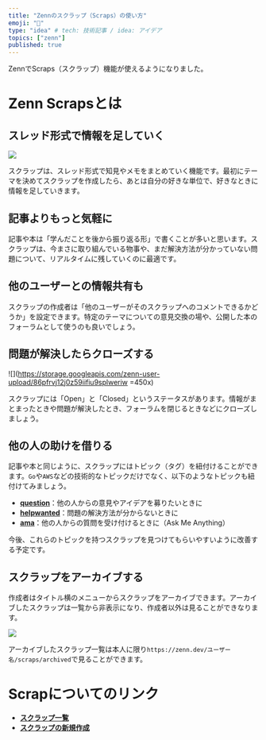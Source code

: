 ```yaml
---
title: "Zennのスクラップ（Scraps）の使い方"
emoji: "📑"
type: "idea" # tech: 技術記事 / idea: アイデア
topics: ["zenn"]
published: true
---
```


ZennでScraps（スクラップ）機能が使えるようになりました。

# Zenn Scrapsとは


## スレッド形式で情報を足していく

![](https://storage.googleapis.com/zenn-user-upload/8mal7k3jajdjp8cqnlbzaz9l5o23)



スクラップは、スレッド形式で知見やメモをまとめていく機能です。最初にテーマを決めてスクラップを作成したら、あとは自分の好きな単位で、好きなときに情報を足していきます。

## 記事よりもっと気軽に
記事や本は「学んだことを後から振り返る形」で書くことが多いと思います。スクラップは、今まさに取り組んでいる物事や、まだ解決方法が分かっていない問題について、リアルタイムに残していくのに最適です。

## 他のユーザーとの情報共有も

スクラップの作成者は「他のユーザーがそのスクラップへのコメントできるかどうか」を設定できます。特定のテーマについての意見交換の場や、公開した本のフォーラムとして使うのも良いでしょう。

## 問題が解決したらクローズする

![](https://storage.googleapis.com/zenn-user-upload/86pfrvj12j0z59iifiu9splweriw =450x)

スクラップには「Open」と「Closed」というステータスがあります。情報がまとまったときや問題が解決したとき、フォーラムを閉じるときなどにクローズしましょう。


## 他の人の助けを借りる
記事や本と同じように、スクラップにはトピック（タグ）を紐付けることができます。`Go`や`AWS`などの技術的なトピックだけでなく、以下のようなトピックも紐付けてみましょう。

- **[question](https://zenn.dev/topics/question/scraps)**：他の人からの意見やアイデアを募りたいときに
- **[helpwanted](https://zenn.dev/topics/helpwanted/scraps)**：問題の解決方法が分からないときに
- **[ama](https://zenn.dev/topics/ama/scraps)**：他の人からの質問を受け付けるときに（Ask Me Anything）

今後、これらのトピックを持つスクラップを見つけてもらいやすいように改善する予定です。

## スクラップをアーカイブする

作成者はタイトル横のメニューからスクラップをアーカイブできます。アーカイブしたスクラップは一覧から非表示になり、作成者以外は見ることができなります。


![](https://storage.googleapis.com/zenn-user-upload/cicb0rai8izx01rsl7bni644gbug)

アーカイブしたスクラップ一覧は本人に限り`https://zenn.dev/ユーザー名/scraps/archived`で見ることができます。



# Scrapについてのリンク

- **[スクラップ一覧](https://zenn.dev/scraps)**
- **[スクラップの新規作成](https://zenn.dev/scraps/new)**


